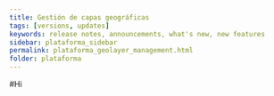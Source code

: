 ```yaml
---
title: Gestión de capas geográficas
tags: [versions, updates]
keywords: release notes, announcements, what's new, new features
sidebar: plataforma_sidebar
permalink: plataforma_geolayer_management.html
folder: plataforma
---
```


#Hi
